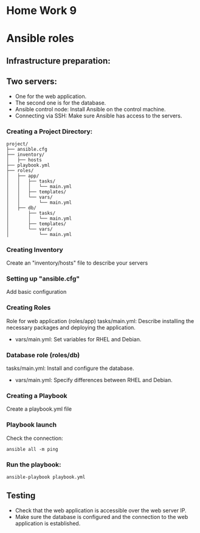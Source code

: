 # Home Work 9

# Ansible roles

## Infrastructure preparation:

## Two servers:

* One for the web application.
* The second one is for the database.
* Ansible control node: Install Ansible on the control machine.
* Connecting via SSH: Make sure Ansible has access to the servers.

### Creating a Project Directory:

```
project/
├── ansible.cfg
├── inventory/
│   ├── hosts
├── playbook.yml
├── roles/
│   ├── app/
│   │   ├── tasks/
│   │   │   └── main.yml
│   │   ├── templates/
│   │   └── vars/
│   │       └── main.yml
│   ├── db/
│       ├── tasks/
│       │   └── main.yml
│       ├── templates/
│       └── vars/
│           └── main.yml
```

### Creating Inventory
Create an "inventory/hosts" file to describe your servers

### Setting up "ansible.cfg"
Add basic configuration

### Creating Roles
Role for web application (roles/app) tasks/main.yml: Describe installing the necessary packages and deploying the application.
+ vars/main.yml: Set variables for RHEL and Debian.

### Database role (roles/db)
tasks/main.yml: Install and configure the database.
+ vars/main.yml: Specify differences between RHEL and Debian.

### Creating a Playbook
Create a playbook.yml file

### Playbook launch
Check the connection:

```
ansible all -m ping
```

### Run the playbook:

```
ansible-playbook playbook.yml
```

## Testing
* Check that the web application is accessible over the web server IP.
* Make sure the database is configured and the connection to the web application is established.
